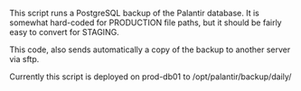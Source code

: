 This script runs a PostgreSQL backup of the Palantir database. It is somewhat hard-coded for PRODUCTION file paths, but it should be fairly easy to convert for STAGING.

This code, also sends automatically a copy of the backup to another server via sftp.

Currently this script is deployed on prod-db01 to /opt/palantir/backup/daily/
